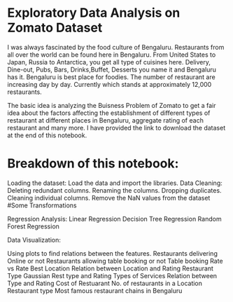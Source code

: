 # Exploratory Data Analysis on Zomato Dataset
I was always fascinated by the food culture of Bengaluru. Restaurants from all over the world can be found here in Bengaluru. From United States to Japan, Russia to Antarctica, you get all type of cuisines here. Delivery, Dine-out, Pubs, Bars, Drinks,Buffet, Desserts you name it and Bengaluru has it. Bengaluru is best place for foodies. 
The number of restaurant are increasing day by day. Currently which stands at approximately 12,000 restaurants. 

The basic idea is analyzing the Buisness Problem of Zomato to get a fair idea about the factors affecting the establishment of different types of restaurant at different places in Bengaluru, aggregate rating of each restaurant and many more. I have provided the link to download the dataset at the end of this notebook.


# Breakdown of this notebook:
Loading the dataset: Load the data and import the libraries.
Data Cleaning:
Deleting redundant columns.
Renaming the columns.
Dropping duplicates.
Cleaning individual columns.
Remove the NaN values from the dataset
#Some Transformations

Regression Analysis:
Linear Regression
Decision Tree Regression
Random Forest Regression

Data Visualization: 

Using plots to find relations between the features.
Restaurants delivering Online or not
Restaurants allowing table booking or not
Table booking Rate vs Rate
Best Location
Relation between Location and Rating
Restaurant Type
Gaussian Rest type and Rating
Types of Services
Relation between Type and Rating
Cost of Restuarant
No. of restaurants in a Location
Restaurant type
Most famous restaurant chains in Bengaluru
